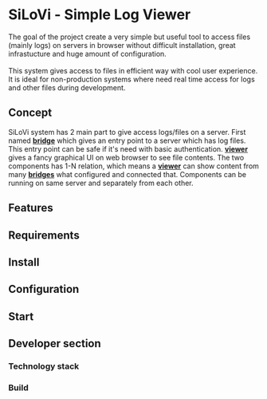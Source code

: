 # SiLoVi - Simple Log Viewer
The goal of the project create a very simple but useful tool to access files (mainly logs) on servers in browser without difficult installation, great infrastucture and huge amount of configuration. <br><br>This system gives access to files in efficient way with cool user experience. It is ideal for non-production systems where need real time access for logs and other files during development.

## Concept
SiLoVi system has 2 main part to give access logs/files on a server. First named **[bridge](https://github.com/lyahim/silovi/tree/main/bridge)** which gives an entry point to a server which has log files. This entry point can be safe if it's need with basic authentication. **[viewer](https://github.com/lyahim/silovi/tree/main/viewer)** gives a fancy graphical UI on web browser to see file contents. The two components has 1-N relation, which means a **[viewer](https://github.com/lyahim/silovi/tree/main/viewer)** can show content from many **[bridges](https://github.com/lyahim/silovi/tree/main/bridge)** what configured and connected that. Components can be running on same server and separately from each other.
## Features
## Requirements
## Install
## Configuration
## Start
## Developer section
### Technology stack
### Build